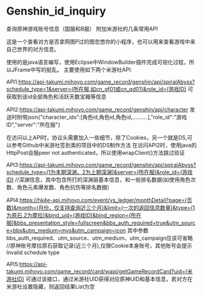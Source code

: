 # Genshin_id_inquiry
查询原神游戏账号信息（国服和B服）   附加米游社的几条常用API

这是一个查看对方是否拿网图P过的图忽悠你的小程序，也可以用来查看游戏中来自己世界的对方信息。

使用的是java语言编写，使用Eclipse中WindowBuilder插件完成可视化过程，所以JFrame中写的挺乱。
主要使用如下两个米游社API:

API1:https://api-takumi.mihoyo.com/game_record/genshin/api/spiralAbyss?schedule_type=1&server=(所在服,如cn_gf01或cn_qd01)&role_id=(游戏ID)
可获取到该id全部角色和活跃天数宝箱等信息

API2:https://api-takumi.mihoyo.com/game_record/genshin/api/character
发送时附带json{"character_ids":[角色id,角色id,角色id,..........],"role_id":"游戏ID","server":"所在服"}

在访问以上API时，协议头需要加入一些细节，除了Cookies，另一个就是DS,可以参考Github中米游社签到类的项目中的DS制作方法
在访问API2时，使用java的HttpPost会报peer not authenticated，所以使用wrapClient()方法跳过验证

API3:https://api-takumi.mihoyo.com/game_record/genshin/api/spiralAbyss?schedule_type=(1为本期深渊，2为上期深渊)&server=(所在服)&role_id=(游戏ID)
//深渊信息，其中包含所打的深渊层基本信息，和一些排名数据(如使用角色次数、角色元素爆发数、角色抗伤等排名数据)

API4:https://hk4e-api.mihoyo.com/event/ys_ledger/monthDetail?page=(页数)&month=(月份，仅支持查询近三个月)&limit=(一次的返回信息数量)&type=(1为原石,2为摩拉)&bind_uid=(游戏ID)&bind_region=(所在服)&bbs_presentation_style=fullscreen&bbs_auth_required=true&utm_source=bbs&utm_medium=mys&utm_campaign=icon
其中参数bbs_auth_required、utm_source、utm_medium、utm_campaign应该可省略
//原神账号摩拉原石获取记录(近三个月),仅限Cookie本身账号，其他账号会提示Invalid schedule type

API5:https://api-takumi.mihoyo.com/game_record/card/wapi/getGameRecordCard?uid=(米游社ID)
可通过该接口，通过米游社UID获得对应原神UID和基本信息，若对方在米游社设置隐藏，则返回结果List为空

